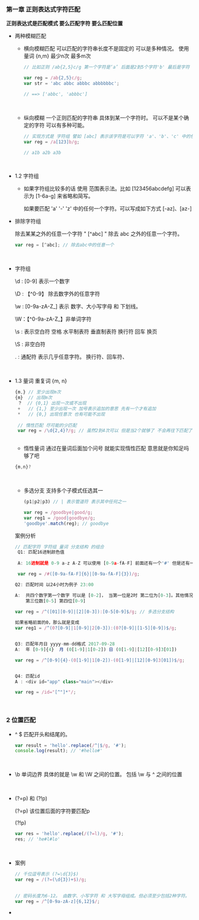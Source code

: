 ### 第一章 正则表达式字符匹配

**正则表达式是匹配模式 要么匹配字符 要么匹配位置**



* 两种模糊匹配

  * 横向模糊匹配 可以匹配的字符串长度不是固定的 可以是多种情况。 使用量词 {n,m} 最少n次 最多m次

    ```javascript
    // 比如正则 /ab{2,5}c/g 第一个字符是‘a’ 后面是2到5个字符'b' 最后是字符 'c'

    var reg = /ab{2,5}c/g;
    var str = 'abc abbc abbbc abbbbbbc'; 

    // ==> ['abbc', 'abbbc']
    ```

    ​

  * 纵向模糊 一个正则匹配的字符串 具体到某一个字符时。 可以不是某个确定的字符 可以有多种可能。

    ```javascript
    // 实现方式是 字符组 譬如 [abc] 表示该字符是可以字符 'a'、'b'、'c' 中的任何一个
    var reg = /a[123]b/g; 

    // a1b a2b a3b
    ```

    ​

* 1.2 字符组

  * 如果字符组比较多的话 使用 范围表示法。比如 [123456abcdefg] 可以表示为 [1-6a-g] 来省略和简写。

    如果要匹配 'a' '-' 'z' 中的任何一个字符。可以写成如下方式 [-az]、[az-] 

* 排除字符组 

  除去某某之外的任意一个字符 " [^abc] " 除去 abc 之外的任意一个字符。

  ```javascript
  var reg = [^abc]; // 除去abc中的任意一个
  ```

  ​

* 字符组

  \d : [0-9] 表示一个数字

  \D : 【^0-9】 除去数字外的任意字符

  \w : [0-9a-zA-Z_] 表示 数字、大小写字母 和 下划线。 

  \W：【^0-9a-zA-Z_】非单词字符

  \s  : 表示空白符 空格 水平制表符 垂直制表符 换行符 回车 换页

  \S : 非空白符

  .   :  通配符 表示几乎任意字符。 换行符、回车符、  

  ​

* 1.3 量词 重复词 {m, n} 

  ```javascript
  {m,} // 至少出现m次
  {m}  // 出现m次
   ？  // {0,1} 出现一次或不出现
   +   // {1,} 至少出现一次 加号表示追加的意思 先有一个才有追加
   *   // {0,} 出现任意次 也有可能不出现 
     
   // 惰性匹配 尽可能的少匹配
   var reg = /\d{2,4}?/g; // 虽然2到4次可以 但是当2个就够了 不会再往下匹配了  
   
  ```

  *  惰性量词 通过在量词后面加个问号 就能实现惰性匹配 意思就是你知足吗 够了吧

    ```javascript
    {m,n}?  
    ```

    ​

  * 多选分支 支持多个子模式任选其一

    ```javascript
    (p1|p2|p3) // | 表示管道符 表示其中任何之一

    var reg = /goodbye|good/g;
    var reg1 = /good|goodbye/g;
    'goodbye'.match(reg); // goodbye
    ```

  案例分析

  ```javascript
  // 匹配字符 字符组 量词 分支结构 的组合
   Q1: 匹配16进制颜色值
   
   A: 16进制就是 0-9 a-z A-Z 可以使用 [0-9a-fA-F] 前面还有一个'#' 但是还有一种是简写 

   var reg = /#([0-9a-fA-F]{6}|[0-9a-fA-F]{3})/g;

  Q2: 匹配时间 以24小时为例子 23:00

  A:  共四个数字第一个数字 可以是 [0-2]， 当第一位是2时 第二位为[0-3]。其他情况时第二位[0-9]
      第三位数[0-5] 第四位[0-9]
   
  var reg = /^([01][0-9]|[2][0-3]):[0-5[0-9]$/g; // 多选分支结构

  如果省略前面的0，那么就是变成
  var reg1 = /^(0?[0-9]|1[0-9]|2[0-3]):(0?[0-9]|[1-5][0-9])$/g;


  Q3: 匹配年月日 yyyy-mm-dd格式 2017-09-28
  A:  年 [0-9]{4}  月 (0[1-9]|1[0-2]) 日 (0[1-9]|[12][0-9]3[01])

  var reg = /^[0-9]{4}-(0[1-9]|1[0-2])-(0[1-9]|[12][0-9]3[01])$/g;


  Q4: 匹配id
  A : <div id="app" class="main"></div>

  var reg = /id="[^"]*"/;
  ```

  ​





### 2 位置匹配

* ^ $ 匹配开头和结尾的。 

  ```javascript
  var result = 'hello'.replace(/^|$/g, '#');
  console.log(result); // '#hello#'

  ```

  ​

* \b 单词边界 具体的就是 \w 和 \W 之间的位置。 包括 \w 与 ^ 之间的位置

  ​

* (?=p) 和 (?!p)

  (?=p) 该位置后面的字符要匹配p

  (?!p)  

  ```javascript
  var res = 'hello'.replace(/(?=l)/g, '#');
  res; // 'he#l#lo' 
  ```

  ​

* 案例

  ```Javascript
  // 千位逗号表示 (?=\d{3}$)
  var reg = /(?=(\d{3})+$)/g;

   
  // 密码长度为6-12。 由数字、小写字符 和 大写字母组成。但必须至少包括2种字符。
  var reg = /^[0-9a-zA-z]{6,12}$/;
  ```

* ​































